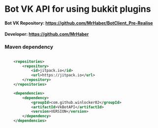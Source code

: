 # Bot VK API for using bukkit plugins

#### Bot VK Repository: https://github.com/MrHaber/BotClient_Pre-Realise
#### Developer: https://github.com/MrHaber

### Maven dependency
```xml

    <repositories>
        <repository>
            <id>jitpack.io</id>
            <url>https://jitpack.io</url>
        </repository>
    </repositories>

    <dependencies>
        <dependency>
            <groupId>com.github.winlocker02</groupId>
            <artifactId>VkBotAPI</artifactId>
            <version>VERSION</version>
        </dependency>
    </dependencies>

```